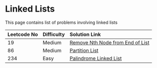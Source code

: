 # Linked Lists

This page contains list of problems involving linked lists

| Leetcode No | Difficulty | Solution Link |
| :--- | :--- | :--- |
| 19 | Medium | [Remove Nth Node from End of List](leetcode-medium/leetcode-19-remove-nth-node-from-end-of-list.md) |
| 86 | Medium | [Partition List](leetcode-medium/leetcode-86-partition-list.md) |
| 234 | Easy | [Palindrome Linked List](leetcode-easy/leetcode-234-palindrome-linked-list.md) |





